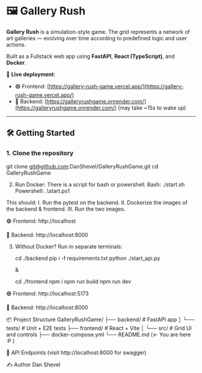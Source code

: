 # 🖼️ Gallery Rush

**Gallery Rush** is a simulation-style game. The grid represents a network of art galleries — evolving over time according to predefined logic and user actions.

Built as a Fullstack web app using **FastAPI**, **React (TypeScript)**, and **Docker**.

📍 **Live deployment**:
- 🟢 Frontend: [https://gallery-rush-game.vercel.app/](https://gallery-rush-game.vercel.app/)
- 🔵 Backend: [https://galleryrushgame.onrender.com/](https://galleryrushgame.onrender.com/) (may take ~15s to wake up)

---

## 🛠️ Getting Started

### 1. Clone the repository

git clone git@github.com:DanShevel/GalleryRushGame.git
cd GalleryRushGame

2. Run Docker:
There is a script for bash or powershell.
Bash: ./start.sh
Powershell: .\start.ps1

This should:
I. Run the pytest on the backend.
II. Dockerize the images of the backend & frontend.
III. Run the two images.

🟢 Frontend: http://localhost

🔵 Backend: http://localhost:8000

3. Without Docker?
Run in separate terminals:

    cd ./backend
    pip i -f requirements.txt
    python ./start_api.py

    &

    cd ./frontend
    npm i
    npm run build
    npm run dev

🟢 Frontend: http://localhost:5173

🔵 Backend: http://localhost:8000

📦 Project Structure
GalleryRushGame/
├── backend/         # FastAPI app
│   └── tests/       # Unit + E2E tests
├── frontend/        # React + Vite
│   └── src/         # Grid UI and controls
├── docker-compose.yml
└── README.md (<- You are here :P )


🧪 API Endpoints (visit http://localhost:8000 for swagger)

✍️ Author
Dan Shevel

